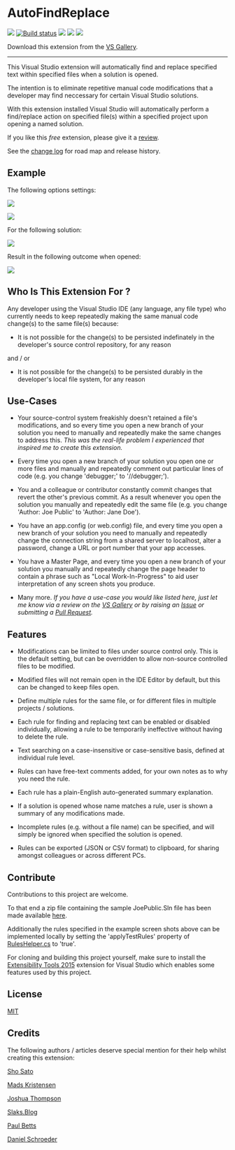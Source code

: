 # AutoFindReplace

![](https://img.shields.io/github/license/gittools/gitlink.svg)
[![Build status](https://ci.appveyor.com/api/projects/status/tcugu9rs3ihbgl7o?svg=true)](https://ci.appveyor.com/project/GregTrevellick/autofindreplace)
![](https://vsmarketplacebadge.apphb.com/version/GregTrevellick.AutoFindReplace.svg)
![](https://vsmarketplacebadge.apphb.com/installs/GregTrevellick.AutoFindReplace.svg)
![](https://vsmarketplacebadge.apphb.com/rating/GregTrevellick.AutoFindReplace.svg)

Download this extension from the [VS Gallery](https://visualstudiogallery.msdn.microsoft.com/02a85115-e23c-4e73-af09-957741c4f57d).

---------------------------------------

<!--COPY START FOR VS GALLERY-->

This Visual Studio extension will automatically find and replace specified text within specified files when a solution is opened.

The intention is to eliminate repetitive manual code modifications that a developer may find neccessary for certain Visual Studio solutions.

With this extension installed Visual Studio will automatically perform a find/replace action on specified file(s) within a specified project upon opening a named solution.

If you like this *free* extension, please give it a [review](https://visualstudiogallery.msdn.microsoft.com/02a85115-e23c-4e73-af09-957741c4f57d).

See the [change log](CHANGELOG.md) for road map and release history.

## Example

The following options settings:

![](/AutoFindReplace/Resources/ScreenShot_General.png)

![](/AutoFindReplace/Resources/ScreenShot_Rules.png)

For the following solution:

![](/AutoFindReplace/Resources/Screenshot_Solution.png)

Result in the following outcome when opened:

![](/AutoFindReplace/Resources/ScreenShot_ResultsWindow.png)

## Who Is This Extension For ?

Any developer using the Visual Studio IDE (any language, any file type) who currently needs to keep repeatedly making the same manual code change(s) to the same file(s) because:

 - It is not possible for the change(s) to be persisted indefinately in the developer's source control repository, for any reason

 and / or

 - It is not possible for the change(s) to be persisted durably in the developer's local file system, for any reason

## Use-Cases

 - Your source-control system freakishly doesn't retained a file's modifications, and so every time you open a new branch of your solution you need to manually and repeatedly make the same changes to address this. *This was the real-life problem I experienced that inspired me to create this extension.*
 
 - Every time you open a new branch of your solution you open one or more files and manually and repeatedly comment out particular lines of code (e.g. you change 'debugger;' to '//debugger;').
 
 - You and a colleague or contributor constantly commit changes that revert the other's previous commit. As a result whenever you open the solution you manually and repeatedly edit the same file (e.g. you change 'Author: Joe Public' to 'Author: Jane Doe').
  
 - You have an app.config (or web.config) file, and every time you open a new branch of your solution you need to manually and repeatedly change the connection string from a shared server to localhost, alter a password, change a URL or port number that your app accesses.

 - You have a Master Page, and every time you open a new branch of your solution you manually and repeatedly change the page header to contain a phrase such as "Local Work-In-Progress" to aid user interpretation of any screen shots you produce.
  
 - Many more. *If you have a use-case you would like listed here, just let me know via a review on the [VS Gallery](https://visualstudiogallery.msdn.microsoft.com/02a85115-e23c-4e73-af09-957741c4f57d) or by raising an [Issue](https://github.com/GregTrevellick/AutoFindReplace/issues) or submitting a [Pull Request](https://github.com/GregTrevellick/AutoFindReplace/pulls).*
 
## Features

- Modifications can be limited to files under source control only. This is the default setting, but can be overridden to allow non-source controlled files to be modified.

- Modified files will not remain open in the IDE Editor by default, but this can be changed to keep files open.

- Define multiple rules for the same file, or for different files in multiple projects / solutions. 

- Each rule for finding and replacing text can be enabled or disabled individually, allowing a rule to be temporarily ineffective without having to delete the rule.

- Text searching on a case-insensitive or case-sensitive basis, defined at individual rule level.

- Rules can have free-text comments added, for your own notes as to why you need the rule. 

- Each rule has a plain-English auto-generated summary explanation.

- If a solution is opened whose name matches a rule, user is shown a summary of any modifications made.

- Incomplete rules (e.g. without a file name) can be specified, and will simply be ignored when specified the solution is opened. 

- Rules can be exported (JSON or CSV format) to clipboard, for sharing amongst colleagues or across different PCs.

<!--COPY END FOR VS GALLERY-->

## Contribute
Contributions to this project are welcome.

To that end a zip file containing the sample JoePublic.Sln file has been made available [here](https://github.com/GregTrevellick/AutoFindReplace/blob/master/JoePublic.zip).

Additionally the rules specified in the example screen shots above can be implemented locally by setting the 'applyTestRules' property of [RulesHelper.cs](https://github.com/GregTrevellick/AutoFindReplace/blob/master/AutoFindReplace/Helpers/RulesHelper.cs) to 'true'.

For cloning and building this project yourself, make sure to install the [Extensibility Tools 2015](https://visualstudiogallery.msdn.microsoft.com/ab39a092-1343-46e2-b0f1-6a3f91155aa6) extension for Visual Studio which enables some features used by this project.

## License
[MIT](/AutoFindReplace/LICENSE.txt)

## Credits

The following authors / articles deserve special mention for their help whilst creating this extension:

[Sho Sato](https://vsmarketplacebadge.apphb.com/)

[Mads Kristensen](https://channel9.msdn.com/Events/Build/2016/B886)

[Joshua Thompson](http://schmalls.com/2015/01/19/adventures-in-visual-studio-extension-development-part-2)

[Slaks.Blog](http://blog.slaks.net/2013-11-10/extending-visual-studio-part-2-core-concepts/)

[Paul Betts](https://github.com/paulcbetts/SaveAllTheTime)

[Daniel Schroeder](http://blog.danskingdom.com/category/visual-studio-extensions/)
